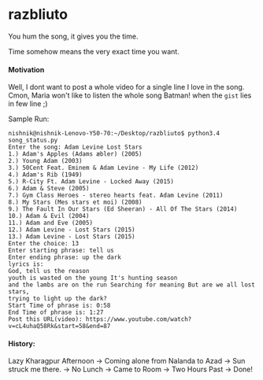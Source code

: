 # razbliuto
You hum the song, it gives you the time.

Time somehow means the very exact time you want.

#### Motivation

Well, I dont want to post a whole video for a single line I love in the song.
Cmon, Maria won't like to listen the whole song Batman! when the `gist` lies in few line ;)

Sample Run:
```
nishnik@nishnik-Lenovo-Y50-70:~/Desktop/razbliuto$ python3.4 song_status.py 
Enter the song: Adam Levine Lost Stars
1.) Adam's Apples (Adams æbler) (2005)
2.) Young Adam (2003)
3.) 50Cent Feat. Eminem & Adam Levine - My Life (2012)
4.) Adam's Rib (1949)
5.) R-City Ft. Adam Levine - Locked Away (2015)
6.) Adam & Steve (2005)
7.) Gym Class Heroes - stereo hearts feat. Adam Levine (2011)
8.) My Stars (Mes stars et moi) (2008)
9.) The Fault In Our Stars (Ed Sheeran) - All Of The Stars (2014)
10.) Adam & Evil (2004)
11.) Adam and Eve (2005)
12.) Adam Levine - Lost Stars (2015)
13.) Adam Levine - Lost Stars (2015)
Enter the choice: 13
Enter starting phrase: tell us
Enter ending phrase: up the dark
lyrics is: 
God, tell us the reason
youth is wasted on the young It's hunting season
and the lambs are on the run Searching for meaning But are we all lost stars,
trying to light up the dark? 
Start Time of phrase is: 0:58
End Time of phrase is: 1:27
Post this URL(video): https://www.youtube.com/watch?v=cL4uhaQ58Rk&start=58&end=87
```

#### History:

Lazy Kharagpur Afternoon -> Coming alone from Nalanda to Azad -> Sun struck me there. -> No Lunch -> Came to Room -> Two Hours Past -> Done!
